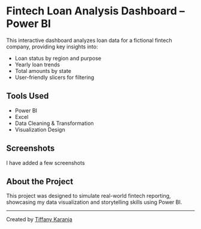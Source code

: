 # Fintech Loan Analysis Dashboard – Power BI

This interactive dashboard analyzes loan data for a fictional fintech company, providing key insights into:

- Loan status by region and purpose
- Yearly loan trends
- Total amounts by state
- User-friendly slicers for filtering

## Tools Used
- Power BI
- Excel
- Data Cleaning & Transformation
- Visualization Design

## Screenshots
I have added a few screenshots

## About the Project
This project was designed to simulate real-world fintech reporting, showcasing my data visualization and storytelling skills using Power BI.

---
Created by [Tiffany Karanja](https://www.linkedin.com/in/tiffany-karanja-9983ab234/)

